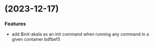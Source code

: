 #  (2023-12-17)


### Features

* add $init-akala as an init command when running any command in a given container bdfbef5



